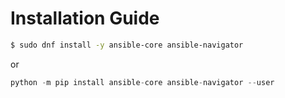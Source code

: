 # Installation Guide

```bash
$ sudo dnf install -y ansible-core ansible-navigator
```
or 
```python
python -m pip install ansible-core ansible-navigator --user
```
